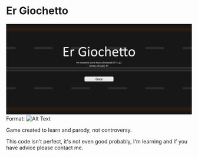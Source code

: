 # Er Giochetto

![Screenshot gioco](/img/homepage.png)
Format: ![Alt Text](url)

Game created to learn and parody, not controversy.

This code isn't perfect, it's not even good probably, I'm learning and if you have advice please contact me.